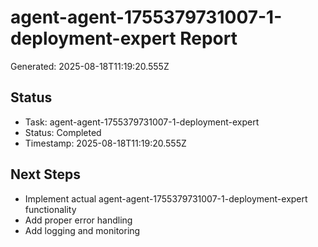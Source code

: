 # agent-agent-1755379731007-1-deployment-expert Report

Generated: 2025-08-18T11:19:20.555Z

## Status
- Task: agent-agent-1755379731007-1-deployment-expert
- Status: Completed
- Timestamp: 2025-08-18T11:19:20.555Z

## Next Steps
- Implement actual agent-agent-1755379731007-1-deployment-expert functionality
- Add proper error handling
- Add logging and monitoring
